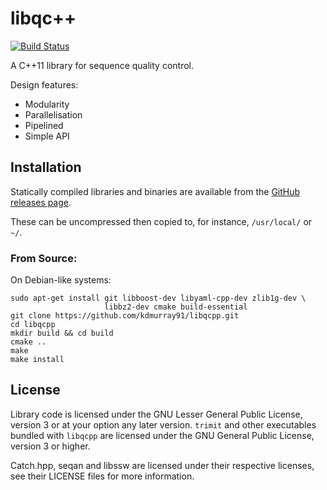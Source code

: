 libqc++
=======

[![Build
Status](https://travis-ci.org/kdmurray91/libqcpp.svg?branch=master)](https://travis-ci.org/kdmurray91/libqcpp)

A C++11 library for sequence quality control.

Design features:

- Modularity
- Parallelisation
- Pipelined
- Simple API

Installation
------------

Statically compiled libraries and binaries are available from the
[GitHub releases page](https://github.com/kdmurray91/libqcpp/releases).

These can be uncompressed then copied to, for instance, `/usr/local/` or `~/`.

### From Source:

On Debian-like systems:

    sudo apt-get install git libboost-dev libyaml-cpp-dev zlib1g-dev \
                         libbz2-dev cmake build-essential
    git clone https://github.com/kdmurray91/libqcpp.git
    cd libqcpp
    mkdir build && cd build
    cmake ..
    make
    make install

License
-------

Library code is licensed under the GNU Lesser General Public License, version 3
or at your option any later version. `trimit` and other executables bundled
with `libqcpp` are licensed under the GNU General Public License, version 3 or
higher.

Catch.hpp, seqan and libssw are licensed under their respective licenses, see
their LICENSE files for more information.
